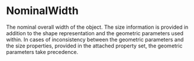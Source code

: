 NominalWidth
============

The nominal overall width of the object. The size information is provided in addition to the shape representation and the geometric parameters used within. In cases of inconsistency between the geometric parameters and the size properties, provided in the attached property set, the geometric parameters take precedence.
